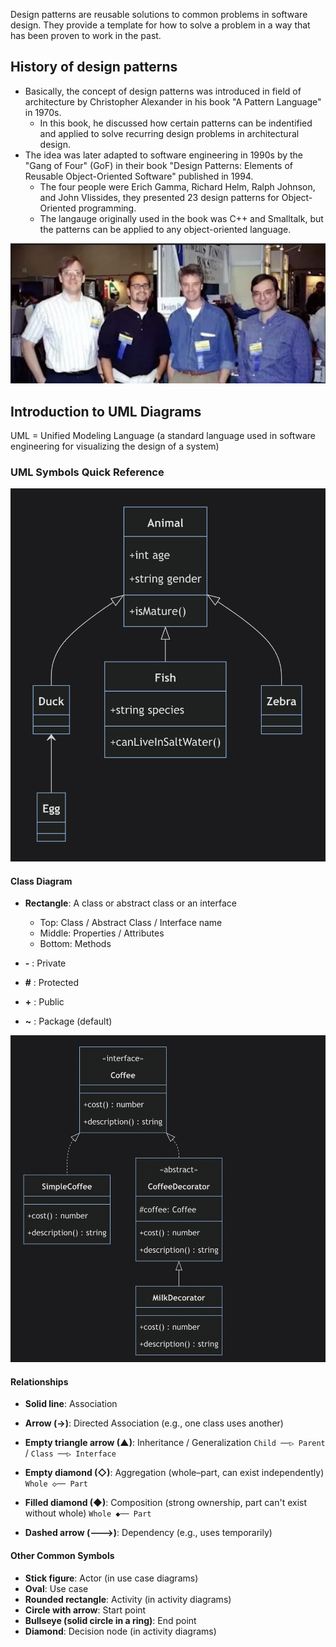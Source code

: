 Design patterns are reusable solutions to common problems in software design. They provide a template for how to solve a problem in a way that has been proven to work in the past.

## History of design patterns

- Basically, the concept of design patterns was introduced in field of architecture by Christopher Alexander in his book "A Pattern Language" in 1970s.
  - In this book, he discussed how certain patterns can be indentified and applied to solve recurring design problems in architectural design.
- The idea was later adapted to software engineering in 1990s by the "Gang of Four" (GoF) in their book "Design Patterns: Elements of Reusable Object-Oriented Software" published in 1994.
  - The four people were Erich Gamma, Richard Helm, Ralph Johnson, and John Vlissides, they presented 23 design patterns for Object-Oriented programming.
  - The langauge originally used in the book was C++ and Smalltalk, but the patterns can be applied to any object-oriented language.

![](/assets/2025-07-07-08-39-57.png)

## Introduction to UML Diagrams

UML = Unified Modeling Language (a standard language used in software engineering for visualizing the design of a system)

### UML Symbols Quick Reference

![](/assets/2025-07-07-08-50-29.png)

#### Class Diagram

- **Rectangle**: A class or abstract class or an interface
  - Top: Class / Abstract Class / Interface name
  - Middle: Properties / Attributes
  - Bottom: Methods

- **-** : Private
- **#** : Protected
- **+** : Public
- **~** : Package (default)

![](/assets/2025-07-07-09-25-12.png)

#### Relationships

- **Solid line**: Association
- **Arrow (→)**: Directed Association (e.g., one class uses another)

- **Empty triangle arrow (▲)**: Inheritance / Generalization
  `Child ──▷ Parent` / `Class ──▷ Interface`

- **Empty diamond (◇)**: Aggregation (whole–part, can exist independently)
  `Whole ◇── Part`

- **Filled diamond (◆)**: Composition (strong ownership, part can't exist without whole)
  `Whole ◆── Part`

- **Dashed arrow (--->)**: Dependency (e.g., uses temporarily)

#### Other Common Symbols

- **Stick figure**: Actor (in use case diagrams)
- **Oval**: Use case
- **Rounded rectangle**: Activity (in activity diagrams)
- **Circle with arrow**: Start point
- **Bullseye (solid circle in a ring)**: End point
- **Diamond**: Decision node (in activity diagrams)
